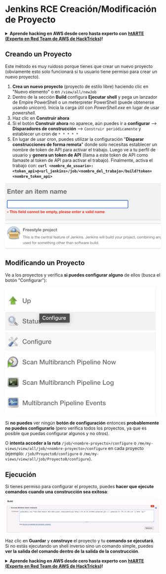 # Jenkins RCE Creación/Modificación de Proyecto

<details>

<summary><strong>Aprende hacking en AWS desde cero hasta experto con</strong> <a href="https://training.hacktricks.xyz/courses/arte"><strong>htARTE (Experto en Red Team de AWS de HackTricks)</strong></a><strong>!</strong></summary>

Otras formas de apoyar a HackTricks:

* Si quieres ver tu **empresa anunciada en HackTricks** o **descargar HackTricks en PDF** Consulta los [**PLANES DE SUSCRIPCIÓN**](https://github.com/sponsors/carlospolop)!
* Obtén el [**swag oficial de PEASS & HackTricks**](https://peass.creator-spring.com)
* Descubre [**La Familia PEASS**](https://opensea.io/collection/the-peass-family), nuestra colección de [**NFTs**](https://opensea.io/collection/the-peass-family) exclusivos
* **Únete al** 💬 [**grupo de Discord**](https://discord.gg/hRep4RUj7f) o al [**grupo de telegram**](https://t.me/peass) o **síguenos** en **Twitter** 🐦 [**@hacktricks\_live**](https://twitter.com/hacktricks\_live)**.**
* **Comparte tus trucos de hacking enviando PRs a los repositorios de** [**HackTricks**](https://github.com/carlospolop/hacktricks) y [**HackTricks Cloud**](https://github.com/carlospolop/hacktricks-cloud).

</details>

## Creando un Proyecto

Este método es muy ruidoso porque tienes que crear un nuevo proyecto (obviamente esto solo funcionará si tu usuario tiene permiso para crear un nuevo proyecto).

1. **Crea un nuevo proyecto** (proyecto de estilo libre) haciendo clic en "Nuevo elemento" o en `/view/all/newJob`
2. Dentro de la sección **Build** configura **Ejecutar shell** y pega un lanzador de Empire PowerShell o un meterpreter PowerShell (puede obtenerse usando _unicorn_). Inicia la carga útil con _PowerShell.exe_ en lugar de usar _powershell._
3. Haz clic en **Construir ahora**
1. Si el botón **Construir ahora** no aparece, aún puedes ir a **configurar** --> **Disparadores de construcción** --> `Construir periódicamente` y establecer un cron de `* * * * *`
2. En lugar de usar cron, puedes utilizar la configuración "**Disparar construcciones de forma remota**" donde solo necesitas establecer un nombre de token de API para activar el trabajo. Luego ve a tu perfil de usuario y **genera un token de API** (llama a este token de API como llamaste al token de API para activar el trabajo). Finalmente, activa el trabajo con: **`curl <nombre_de_usuario>:<token_api>@<url_jenkins>/job/<nombre_del_trabajo>/build?token=<nombre_token_api>`**

![](<../../.gitbook/assets/image (165).png>)

## Modificando un Proyecto

Ve a los proyectos y verifica **si puedes configurar alguno** de ellos (busca el botón "Configurar"):

![](<../../.gitbook/assets/image (265).png>)

Si **no puedes** ver ningún **botón de configuración** entonces **probablemente no puedes configurarlo** (pero verifica todos los proyectos, ya que es posible que puedas configurar algunos y no otros).

O **intenta acceder a la ruta** `/job/<nombre-proyecto>/configure` o `/me/my-views/view/all/job/<nombre-proyecto>/configure` en cada proyecto (ejemplo: `/job/Proyecto0/configure` o `/me/my-views/view/all/job/Proyecto0/configure`).

## Ejecución

Si tienes permiso para configurar el proyecto, puedes **hacer que ejecute comandos cuando una construcción sea exitosa**:

![](<../../.gitbook/assets/image (98).png>)

Haz clic en **Guardar** y **construye** el proyecto y tu **comando se ejecutará**.\
Si no estás ejecutando un shell inverso sino un comando simple, puedes **ver la salida del comando dentro de la salida de la construcción**.

<details>

<summary><strong>Aprende hacking en AWS desde cero hasta experto con</strong> <a href="https://training.hacktricks.xyz/courses/arte"><strong>htARTE (Experto en Red Team de AWS de HackTricks)</strong></a><strong>!</strong></summary>

Otras formas de apoyar a HackTricks:

* Si quieres ver tu **empresa anunciada en HackTricks** o **descargar HackTricks en PDF** Consulta los [**PLANES DE SUSCRIPCIÓN**](https://github.com/sponsors/carlospolop)!
* Obtén el [**swag oficial de PEASS & HackTricks**](https://peass.creator-spring.com)
* Descubre [**La Familia PEASS**](https://opensea.io/collection/the-peass-family), nuestra colección de [**NFTs**](https://opensea.io/collection/the-peass-family) exclusivos
* **Únete al** 💬 [**grupo de Discord**](https://discord.gg/hRep4RUj7f) o al [**grupo de telegram**](https://t.me/peass) o **síguenos** en **Twitter** 🐦 [**@hacktricks\_live**](https://twitter.com/hacktricks\_live)**.**
* **Comparte tus trucos de hacking enviando PRs a los repositorios de** [**HackTricks**](https://github.com/carlospolop/hacktricks) y [**HackTricks Cloud**](https://github.com/carlospolop/hacktricks-cloud).

</details>
